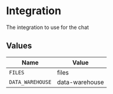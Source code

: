 # Integration

The integration to use for the chat


## Values

| Name             | Value            |
| ---------------- | ---------------- |
| `FILES`          | files            |
| `DATA_WAREHOUSE` | data-warehouse   |